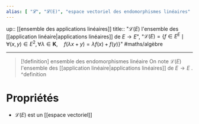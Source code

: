 ```yaml
---
alias: [ "𝓛", "𝓛(E)", "espace vectoriel des endomorphismes linéaires" ]
---
```

up:: [[ensemble des applications linéaires]]
title:: "$\mathcal{L}(E)$ l'ensemble des [[application linéaire|applications linéaires]] de $E \to E$", "$\mathcal{L}(E) = \{ f \in E^{E} \mid \forall (x, y) \in E^{2}, \forall \lambda \in \mathbf{K}, \quad f(\lambda x+y) = \lambda f(x)+f(y) \}$"
#maths/algèbre 

---

> [!definition] ensemble des endomorphismes linéaire
> On note $\mathcal{L}(E)$ l'ensemble des [[application linéaire|applications linéaires]] de $E \to E$ .
^definition

# Propriétés

 - $\mathcal{L}(E)$ est un [[espace vectoriel]]
